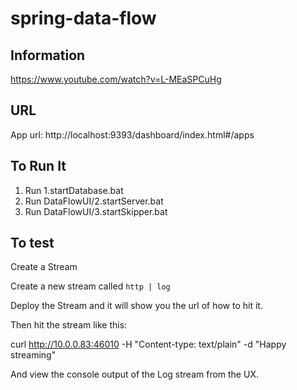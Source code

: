 # spring-data-flow


## Information

https://www.youtube.com/watch?v=L-MEaSPCuHg

## URL

App url: http://localhost:9393/dashboard/index.html#/apps

## To Run It

1. Run 1.startDatabase.bat
2. Run DataFlowUI/2.startServer.bat
3. Run DataFlowUI/3.startSkipper.bat


## To test

Create a Stream

Create a new stream called `http | log`

Deploy the Stream and it will show you the url of how to hit it.

Then hit the stream like this:

curl http://10.0.0.83:46010 -H "Content-type: text/plain" -d "Happy streaming"

And view the console output of the Log stream from the UX.
